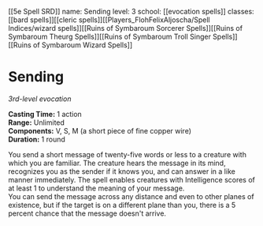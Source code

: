 [[5e Spell SRD]]
name: Sending
level: 3
school: [[evocation spells]]
classes: [[bard spells]][[cleric spells]][[Players_FlohFelixAljoscha/Spell Indices/wizard spells]][[Ruins of Symbaroum Sorcerer Spells]][[Ruins of Symbaroum Theurg Spells]][[Ruins of Symbaroum Troll Singer Spells]][[Ruins of Symbaroum Wizard Spells]]

# Sending 
_3rd-level evocation_ 

**Casting Time:** 1 action    
**Range:** Unlimited    
**Components:** V, S, M (a short piece of fine copper wire)    
**Duration:** 1 round 

You send a short message of twenty-five words or less to a creature with which you are familiar. The creature hears the message in its mind, recognizes you as the sender if it knows you, and can answer in a like manner immediately. The spell enables creatures with Intelligence scores of at least 1 to understand the meaning of your message.    
You can send the message across any distance and even to other planes of existence, but if the target is on a different plane than you, there is a 5 percent chance that the message doesn't arrive. 

